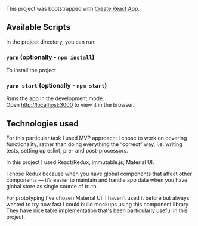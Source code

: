 This project was bootstrapped with [Create React App](https://github.com/facebook/create-react-app).

## Available Scripts

In the project directory, you can run:

### `yarn` (optionally - `npm install`)

To install the project

### `yarn start` (optionally - `npm start`)

Runs the app in the development mode.<br>
Open [http://localhost:3000](http://localhost:3000) to view it in the browser.

## Technologies used

For this particular task I used MVP approach: I chose to work on covering functionality, rather than doing everything the “correct” way, i.e. writing tests, setting up eslint, pre- and post-processors.

In this project I used React/Redux, immutable.js, Material UI.

I chose Redux because when you have global components that affect other components — it’s easier to maintain and handle app data when you have global store as single source of truth.

For prototyping I've chosen Material UI. I haven’t used it before but always wanted to try how fast I could build mockups using this component library. They have nice table implementation that's been particularly useful in this project.
